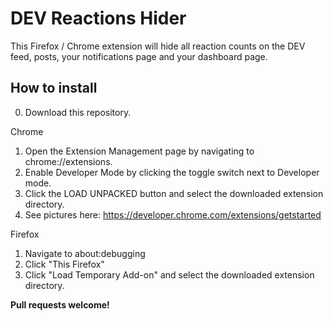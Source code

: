 # DEV Reactions Hider

This Firefox / Chrome extension will hide all reaction counts on the DEV feed, posts, your notifications page and your dashboard page.

## How to install

0. Download this repository.

Chrome

1. Open the Extension Management page by navigating to chrome://extensions.
2. Enable Developer Mode by clicking the toggle switch next to Developer mode.
3. Click the LOAD UNPACKED button and select the downloaded extension directory.
4. See pictures here: https://developer.chrome.com/extensions/getstarted

Firefox

1. Navigate to about:debugging
2. Click "This Firefox"
3. Click "Load Temporary Add-on" and select the downloaded extension directory.

**Pull requests welcome!**

